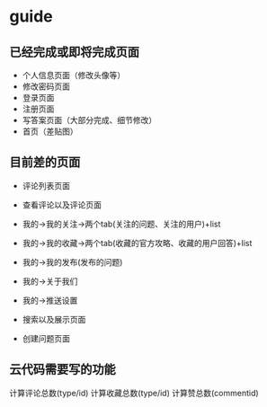 # guide

## 已经完成或即将完成页面
- 个人信息页面（修改头像等）
- 修改密码页面
- 登录页面
- 注册页面
- 写答案页面（大部分完成、细节修改）
- 首页（差贴图）

## 目前差的页面
- 评论列表页面
- 查看评论以及评论页面

- 我的->我的关注->两个tab(关注的问题、关注的用户)+list
- 我的->我的收藏->两个tab(收藏的官方攻略、收藏的用户回答)+list
- 我的->我的发布(发布的问题)

- 我的->关于我们
- 我的->推送设置

- 搜索以及展示页面
- 创建问题页面

## 云代码需要写的功能
计算评论总数(type/id)
计算收藏总数(type/id)
计算赞总数(commentid)



